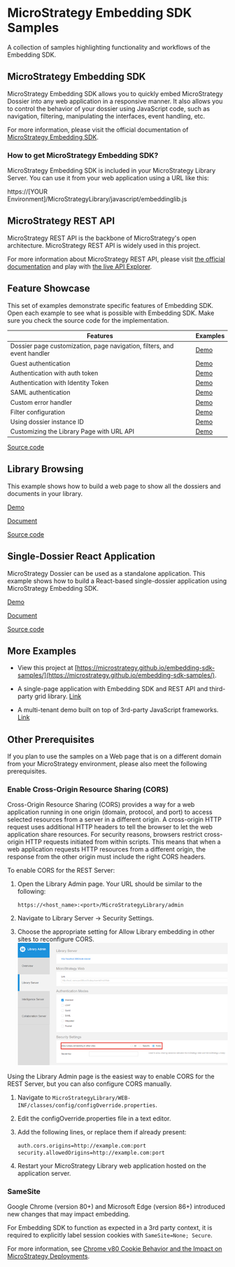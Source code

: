 # MicroStrategy Embedding SDK Samples

A collection of samples highlighting functionality and workflows of the Embedding SDK. 

## MicroStrategy Embedding SDK

MicroStrategy Embedding SDK allows you to quickly embed MicroStrategy Dossier into any web application in a responsive manner. It also allows you to control the behavior of your dossier using JavaScript code, such as navigation, filtering, manipulating the interfaces, event handling, etc. 


For more information, please visit the official documentation of [MicroStrategy Embedding SDK](https://lw.microstrategy.com/msdz/MSDL/GARelease_Current/docs/projects/EmbeddingSDK/Content/topics/Intro_to_the_Embedding_SDK.htm). 

### How to get MicroStrategy Embedding SDK?

MicroStrategy Embedding SDK is included in your MicroStrategy Library Server.  You can use it from your web application using a URL like this:


 https://[YOUR Environment]/MicroStrategyLibrary/javascript/embeddinglib.js

## MicroStrategy REST API

MicroStrategy REST API is the backbone of MicroStrategy's open architecture. MicroStrategy REST API is widely used in this project. 

For more information about MicroStrategy REST API, please visit [the official documentation](https://lw.microstrategy.com/msdz/MSDL/GARelease_Current/docs/projects/RESTSDK/Content/topics/REST_API/REST_API.htm) and play with [the live API Explorer](https://demo.microstrategy.com/MicroStrategyLibrary/api-docs/index.html). 




## Feature Showcase

This set of examples demonstrate specific features of Embedding SDK. Open each example to see what is possible with Embedding SDK. Make sure you check the source code for the implementation.

| Features | Examples |
| -----------| --------|
| Dossier page customization,  page navigation, filters, and event handler | [Demo](./feature_showcase/0_Features.html)
| Guest authentication | [Demo](./feature_showcase/1_No_Authentication.html)|
| Authentication with auth token | [Demo](./feature_showcase/2_Use_Auth_Token.html)|
| Authentication with Identity Token | [Demo](./feature_showcase/3_Use_IdentityToken.html)|
| SAML authentication  | [Demo](./feature_showcase/4_Use_SAML.html)|
| Custom error handler | [Demo](./feature_showcase/5_ErrorHandling.html)|
| Filter configuration | [Demo](./feature_showcase/6_Filters.html)|
| Using dossier instance ID | [Demo](./feature_showcase/7_Use_Dossier_Instance.html)|
| Customizing the Library Page with URL API | [Demo](./feature_showcase/8_URL_To_LibraryPage.html)|


[Source code](https://github.com/MicroStrategy/embedding-sdk-samples/tree/master/feature_showcase/)

## Library Browsing

This example shows how to build a web page to show all the dossiers and documents in your library.

[Demo](./library_browsing/login.html)

[Document](./library_browsing/)

[Source code](https://github.com/MicroStrategy/embedding-sdk-samples/tree/master/library_browsing)

## Single-Dossier React Application

MicroStrategy Dossier can be used as a standalone application.  This example shows how to build a React-based single-dossier application using MicroStrategy Embedding SDK.

[Demo](./page_navigation/site)

[Document](./page_navigation/)

[Source code](https://github.com/MicroStrategy/embedding-sdk-samples/tree/master/page_navigation)


## More Examples

- View this project at [https://microstrategy.github.io/embedding-sdk-samples/](https://microstrategy.github.io/embedding-sdk-samples/).

- A single-page application with Embedding SDK and REST API and third-party grid library. [Link](https://tutorial.microstrategy.com/Embedding/)

- A multi-tenant demo built on top of 3rd-party JavaScript frameworks. [Link](https://tutorial.microstrategy.com/EmbeddedAnalytics/index.html)


## Other Prerequisites

If you plan to use the samples on a Web page that is on a different domain from your MicroStrategy environment, please also meet the following prerequisites.

### Enable Cross-Origin Resource Sharing (CORS)

Cross-Origin Resource Sharing (CORS) provides a way for a web application running in one origin (domain, protocol, and port) to access selected resources from a server in a different origin. A cross-origin HTTP request uses additional HTTP headers to tell the browser to let the web application share resources. For security reasons, browsers restrict cross-origin HTTP requests initiated from within scripts. This means that when a web application requests HTTP resources from a different origin, the response from the other origin must include the right CORS headers.

To enable CORS for the REST Server:

1. Open the Library Admin page. Your URL should be similar to the following:

    ```
    https://<host_name>:<port>/MicroStrategyLibrary/admin
    ```

2. Navigate to Library Server -> Security Settings.
3. Choose the appropriate setting for Allow Library embedding in other sites to reconfigure CORS.
![picture 1](assets/img/CORS_config.png)  



Using the Library Admin page is the easiest way to enable CORS for the REST Server, but you can also configure CORS manually.
1. Navigate to `MicroStrategyLibrary/WEB-INF/classes/config/configOverride.properties`.
2. Edit the configOverride.properties file in a text editor.
3. Add the following lines, or replace them if already present:
    ```
    auth.cors.origins=http://example.com:port
    security.allowedOrigins=http://example.com:port
    ```

4. Restart your MicroStrategy Library web application hosted on the application server.

### SameSite

Google Chrome (version 80+) and Microsoft Edge (version 86+) introduced new changes that may impact embedding.

For Embedding SDK to function as expected in a 3rd party context, it is required to explicitly label session cookies with `SameSite=None; Secure`. 

For more information, see [Chrome v80 Cookie Behavior and the Impact on MicroStrategy Deployments](https://community.microstrategy.com/s/article/Chrome-v80-Cookie-Behavior-and-the-impact-on-MicroStrategy-Deployments?language=en_US).